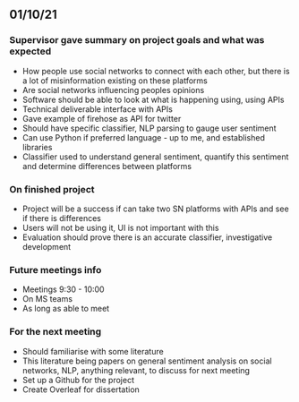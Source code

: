 ## 01/10/21

### Supervisor gave summary on project goals and what was expected
* How people use social networks to connect with each other, but there is a lot of misinformation existing on these platforms
* Are social networks influencing peoples opinions
* Software should be able to look at what is happening using, using APIs 
* Technical deliverable interface with APIs
* Gave example of firehose as API for twitter
* Should have specific classifier, NLP parsing to gauge user sentiment
* Can use Python if preferred language - up to me, and established libraries
* Classifier used to understand general sentiment, quantify this sentiment and determine differences between platforms

### On finished project
* Project will be a success if can take two SN platforms with APIs and see if there is differences
* Users will not be using it, UI is not important with this
* Evaluation should prove there is an accurate classifier, investigative development

### Future meetings info
* Meetings 9:30 - 10:00 
* On MS teams
* As long as able to meet

### For the next meeting
* Should familiarise with some literature
* This literature being papers on general sentiment analysis on social networks, NLP, anything relevant, to discuss for next meeting
* Set up a Github for the project
* Create Overleaf for dissertation